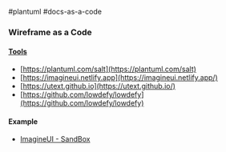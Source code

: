 #plantuml #docs-as-a-code

### Wireframe as a Code
#### [Tools](https://github.com/mermaid-js/mermaid/issues/1184)

* [https://plantuml.com/salt](https://plantuml.com/salt)
* [https://imagineui.netlify.app](https://imagineui.netlify.app/)
* [https://utext.github.io](https://utext.github.io/)
* [https://github.com/lowdefy/lowdefy](https://github.com/lowdefy/lowdefy)

#### Example

* [ImagineUI - SandBox](https://imagineui.github.io/en/sample-shop.html)

```yaml

```